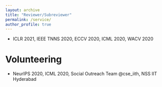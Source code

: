 ```yaml
---
layout: archive
title: "Reviewer/Subreviewer"
permalink: /service/
author_profile: true
---
```

- ICLR 2021, IEEE TNNS 2020, ECCV 2020, ICML 2020, WACV 2020

# Volunteering

- NeurIPS 2020, ICML 2020, Social Outreach Team @cse_iith, NSS IIT Hyderabad 